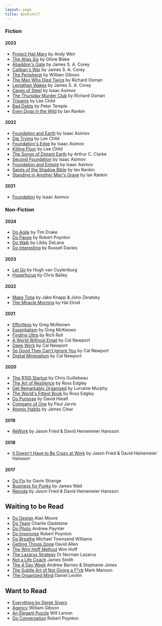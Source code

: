 ```yaml
---
layout: page
title: Bookshelf
---
```

### Fiction

#### 2023

* [Project Hail Mary](https://www.kobo.com/au/en/ebook/project-hail-mary) by Andy Weir
* [The Atlas Six](https://www.kobo.com/au/en/ebook/the-atlas-six-the-atlas-book-1) by Olivie Blake
* [Abaddon's Gate](https://www.kobo.com/au/en/ebook/abaddon-s-gate-1) by James S. A. Corey
* [Caliban's War](https://www.kobo.com/au/en/ebook/caliban-s-war-1) by James S. A. Corey
* [The Peripheral](https://www.kobo.com/au/en/ebook/the-peripheral-2) by William Gibson
* [The Man Who Died Twice](https://www.kobo.com/au/en/ebook/the-man-who-died-twice-6) by Richard Osman
* [Leviathan Wakes](https://www.kobo.com/au/en/ebook/leviathan-wakes-1) by James S. A. Corey
* [Caves of Steel](https://www.kobo.com/au/en/ebook/caves-of-steel) by Isaac Asimov
* [The Thursday Murder Club](https://www.kobo.com/au/en/ebook/the-thursday-murder-club) by Richard Osman
* [Tripwire](https://www.kobo.com/au/en/ebook/tripwire-4) by Lee Child
* [Bad Debts](https://www.kobo.com/au/en/ebook/bad-debts-4) by Peter Temple
* [Even Dogs in the Wild](https://www.kobo.com/au/en/ebook/even-dogs-in-the-wild) by Ian Rankin

#### 2022

* [Foundation and Earth](https://www.kobo.com/au/en/ebook/foundation-and-earth-the-foundation-series-sequels-book-2) by Isaac Asimov
* [Die Trying](https://www.kobo.com/au/en/ebook/die-trying-2) by Lee Child
* [Foundation's Edge](https://www.kobo.com/au/en/ebook/foundation-s-edge-the-foundation-series-sequels-book-1) by Isaac Asimov
* [Killing Floor](https://www.kobo.com/au/en/ebook/killing-floor-jack-reacher-1) by Lee Child
* [The Songs of Distant Earth](https://www.amazon.com/Songs-Distant-Earth-Arthur-Clarke/dp/0345322401) by Arthur C. Clarke
* [Second Foundation](https://www.kobo.com/au/en/ebook/second-foundation-the-foundation-trilogy-book-3-1) by Isaac Asimov
* [Foundation and Empire](https://www.kobo.com/au/en/ebook/foundation-and-empire-the-foundation-trilogy-book-2) by Isaac Asimov
* [Saints of the Shadow Bible](https://www.kobo.com/au/en/ebook/saints-of-the-shadow-bible) by Ian Rankin
* [Standing in Another Man's Grave](https://www.kobo.com/au/en/ebook/standing-in-another-man-s-grave-1) by Ian Rankin

#### 2021

* [Foundation](https://www.kobo.com/au/en/ebook/foundation-the-foundation-trilogy-book-1-1) by Isaac Asimov

### Non-Fiction

#### 2024

* [Do Agile](https://thedobook.co/products/do-agile-futureproof-your-mindset-stay-grounded) by Tim Drake
* [Do Pause](https://thedobook.co/products/do-pause-you-are-not-a-to-do-list) by Robert Poynton
* [Do Walk](https://thedobook.co/products/do-walk) by Libby DeLana
* [Do Interesting](https://thedobook.co/products/do-interesting-notice-collect-share) by Russell Davies

#### 2023

* [Let Go](https://www.kobo.com/au/en/ebook/let-go-23) by Hugh van Cuylenburg
* [Hyperfocus](https://www.kobo.com/au/en/ebook/hyperfocus-5) by Chris Bailey

#### 2022

* [Make Time](https://www.kobo.com/au/en/ebook/make-time-2) by Jake Knapp & John Zeratsky
* [The Miracle Morning](https://www.kobo.com/au/en/ebook/the-miracle-morning) by Hal Elrod

#### 2021

* [Effortless](https://www.kobo.com/au/en/ebook/effortless-9) by Greg McKeown
* [Essentialism](https://www.kobo.com/au/en/ebook/essentialism-2) by Greg McKeown
* [Finding Ultra](https://www.kobo.com/au/en/ebook/finding-ultra-revised-and-updated-edition-1) by Rich Roll
* [A World Without Email](https://www.kobo.com/au/en/ebook/a-world-without-email-2) by Cal Newport
* [Deep Work](https://www.kobo.com/au/en/ebook/deep-work-2) by Cal Newport
* [So Good They Can't Ignore You](https://www.kobo.com/au/en/ebook/so-good-they-can-t-ignore-you-2) by Cal Newport
* [Digital Minimalism](https://www.kobo.com/au/en/ebook/digital-minimalism) by Cal Newport

#### 2020

* [The $100 Startup](https://www.kobo.com/au/en/ebook/the-100-startup) by Chris Guillebeau
* [The Art of Resilience](https://www.kobo.com/au/en/ebook/the-art-of-resilience-strategies-for-an-unbreakable-mind-and-body) by Ross Edgley
* [Get Remarkably Organised](https://www.kobo.com/au/en/ebook/get-remarkably-organised) by Lorraine Murphy
* [The World's Fittest Book](https://www.kobo.com/au/en/ebook/the-world-s-fittest-book-1) by Ross Edgley
* [Do Purpose](https://thedobook.co/products/do-purpose-why-brands-with-a-purpose-do-better-and-matter-more) by David Hieatt
* [Company of One](https://www.kobo.com/au/en/ebook/company-of-one-1) by Paul Jarvis
* [Atomic Habits](https://www.kobo.com/au/en/ebook/atomic-habits-an-easy-and-proven-way-to-build-good-habits-and-break-bad-ones) by James Clear

#### 2019

* [ReWork](https://www.kobo.com/au/en/ebook/rework-2) by Jason Fried & David Heinemeier Hansson

#### 2018

* [It Doesn't Have to Be Crazy at Work](https://www.kobo.com/au/en/ebook/it-doesn-t-have-to-be-crazy-at-work-1) by Jason Fried & David Heinemeier Hansson

#### 2017

* [Do Fly](https://thedobook.co/products/do-fly-find-your-way-make-a-living-be-your-best-self) by Gavin Strange
* [Business for Punks](https://www.kobo.com/au/en/ebook/business-for-punks) by James Watt
* [Remote](https://www.kobo.com/au/en/ebook/remote-1) by Jason Fried & David Heinemeier Hansson

## Waiting to be Read

* [Do Design](https://thedobook.co/products/do-design-why-beauty-is-key-to-everything) Alan Moore
* [Do Team](https://thedobook.co/products/do-team-how-to-get-the-best-from-everyone) Charlie Gladstone
* [Do Photo](https://thedobook.co/products/do-photo-observe-compose-capture-stand-out) Andrew Paynter
* [Do Improvise](https://thedobook.co/products/do-improvise-less-push-more-pause-better-results-a-new-approach-to-work-and-life) Robert Poynton
* [Do Breathe](https://thedobook.co/products/do-breathe-calm-your-mind-find-focus-get-stuff-done) Michael Townsend Williams
* [Getting Things Done](https://www.kobo.com/au/en/ebook/getting-things-done-4) David Allen
* [The Wim Hoff Method](https://www.kobo.com/au/en/ebook/the-wim-hof-method) Wim Hoff
* [The Lazarus Strategy](https://www.kobo.com/au/en/ebook/the-lazarus-strategy) Dr Norman Lazarus
* [Not a Life Coach](https://www.kobo.com/au/en/ebook/not-a-life-coach-push-your-boundaries-unlock-your-potential-redefine-your-life) James Smith
* [The 4 Day Week](https://www.kobo.com/au/en/ebook/the-4-day-week) Andrew Barnes & Stephanie Jones
* [The Subtle Art of Not Giving a F*ck](https://www.kobo.com/au/en/ebook/the-subtle-art-of-not-giving-a-f-ck-1) Mark Manson
* [The Organized Mind](https://www.kobo.com/au/en/ebook/the-organized-mind-1) Daniel Levitin

## Want to Read

* [Everything by Derek Sivers](https://sive.rs/#mybooks)
* [Agency](https://www.kobo.com/au/en/ebook/agency-11) William Gibson
* [An Elegant Puzzle](https://www.kobo.com/au/en/ebook/an-elegant-puzzle) Will Larson
* [Do Conversation](https://thedobook.co/products/do-conversation-there-is-no-such-thing-as-small-talk) Robert Poynton
